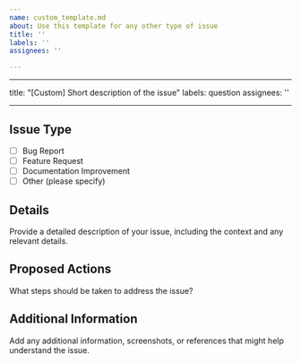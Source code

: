 ```yaml
---
name: custom_template.md
about: Use this template for any other type of issue
title: ''
labels: ''
assignees: ''

---
```


---
title: "[Custom] Short description of the issue"
labels: question
assignees: ''

---

## **Issue Type**
- [ ] Bug Report
- [ ] Feature Request
- [ ] Documentation Improvement
- [ ] Other (please specify)

## **Details**
Provide a detailed description of your issue, including the context and any relevant details.

## **Proposed Actions**
What steps should be taken to address the issue?

## **Additional Information**
Add any additional information, screenshots, or references that might help understand the issue.
